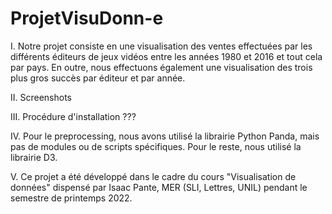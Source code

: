 # ProjetVisuDonn-e

I. Notre projet consiste en une visualisation des ventes effectuées par les différents éditeurs de jeux vidéos entre les années 1980 et 2016 et tout cela par pays. En outre, nous effectuons également une visualisation des trois plus gros succès par éditeur et par année.

II.     Screenshots

III.    Procédure d'installation ???

IV.     Pour le preprocessing, nous avons utilisé la librairie Python Panda, mais pas de modules ou de scripts spécifiques. Pour le reste, nous utilisé la librairie D3.

V. Ce projet a été développé dans le cadre du cours "Visualisation de données" dispensé par Isaac Pante, MER (SLI, Lettres, UNIL) pendant le semestre de printemps 2022.